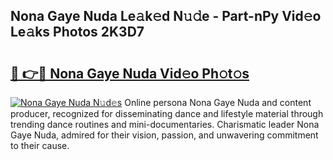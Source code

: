 ## Nona Gaye Nuda Le𝚊k𝚎d N𝚞𝚍e - Part-nPy Vid𝚎o Le𝚊ks Photos 2K3D7

# <h2><a href="http://fbc3y35.evod.top/?m=Nona+Gaye+Nuda">🔗 👉🔴 Nona Gaye Nuda Vid𝚎o Ph𝚘t𝚘s</a></h2>

[![Nona Gaye Nuda N𝚞d𝚎s](https://i.imgur.com/8V9OHl7.gif)](http://fbc3y35.evod.top/?m=Nona+Gaye+Nuda)
Online persona Nona Gaye Nuda and content producer, recognized for disseminating dance and lifestyle material through trending dance routines and mini-documentaries. Charismatic leader Nona Gaye Nuda, admired for their vision, passion, and unwavering commitment to their cause. 
